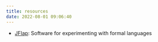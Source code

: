 ```yaml
---
title: resources
date: 2022-08-01 09:06:40
---
```


* [JFlap](https://www.jflap.org/): Software for experimenting with formal languages
